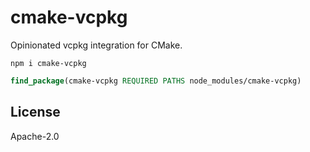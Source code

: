 # cmake-vcpkg

Opinionated vcpkg integration for CMake.

```
npm i cmake-vcpkg
```

```cmake
find_package(cmake-vcpkg REQUIRED PATHS node_modules/cmake-vcpkg)
```

## License

Apache-2.0
